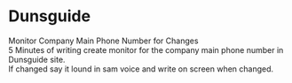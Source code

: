 # Dunsguide
Monitor Company Main Phone Number for Changes<br>
5 Minutes of writing create monitor for the company main phone number in Dunsguide site.<br>
If changed say it lound in sam voice and write on screen when changed.
